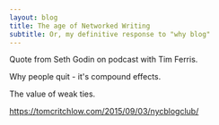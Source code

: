 ```yaml
---
layout: blog
title: The age of Networked Writing
subtitle: Or, my definitive response to "why blog"
---
```


Quote from Seth Godin on podcast with Tim Ferris.

Why people quit - it's compound effects.

The value of weak ties.

https://tomcritchlow.com/2015/09/03/nycblogclub/